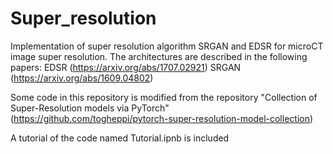 # Super_resolution
Implementation of super resolution algorithm SRGAN and EDSR for microCT image super resolution.
The architectures are described in the following papers:
EDSR (https://arxiv.org/abs/1707.02921)
SRGAN (https://arxiv.org/abs/1609.04802)

Some code in this repository is modified from the repository "Collection of Super-Resolution models via PyTorch" (https://github.com/togheppi/pytorch-super-resolution-model-collection)

A tutorial of the code named Tutorial.ipnb is included

